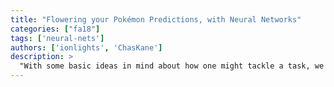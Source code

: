 ```yaml
---
title: "Flowering your Pokémon Predictions, with Neural Networks"
categories: ["fa18"]
tags: ['neural-nets']
authors: ['ionlights', 'ChasKane']
description: >
  "With some basic ideas in mind about how one might tackle a task, we'll now go and explore a Tensor framework (PyTorch) and build a Neural Network that can accurately predict XXXX from our dataset."
---
```


 

